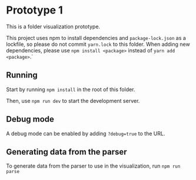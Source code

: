 # Prototype 1

This is a folder visualization prototype.

This project uses npm to install dependencies and `package-lock.json` as a lockfile, so please do not commit `yarn.lock` to this folder. When adding new dependencies, please use `npm install <package>` instead of `yarn add <package>`.`

## Running

Start by running `npm install` in the root of this folder.

Then, use `npm run dev` to start the development server.

## Debug mode

A debug mode can be enabled by adding `?debug=true` to the URL.

## Generating data from the parser

To generate data from the parser to use in the visualization, run `npm run parse`
